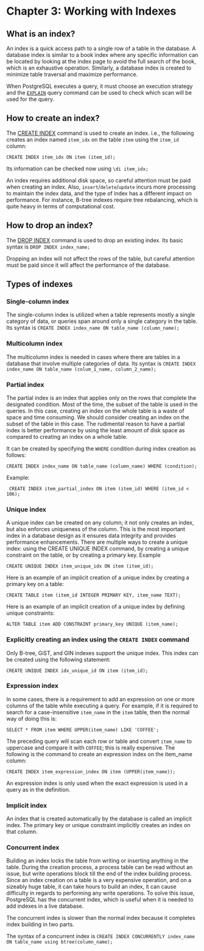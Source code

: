 # Chapter 3: Working with Indexes

## What is an index?

An index is a quick access path to a single row of a table in the database. A database index is similar to a book index where any specific information can be located by looking at the index page to avoid the full search of the book, which is an exhaustive operation. Similarly, a database index is created to minimize table traversal and maximize performance.

When PostgreSQL executes a query, it must choose an execution strategy and the [`EXPLAIN`](https://www.postgresql.org/docs/current/sql-explain.html) query command can be used to check which scan will be used for the query.

## How to create an index?

The [CREATE INDEX](https://www.postgresql.org/docs/current/sql-createindex.html) command is used to create an index. i.e., the following creates an index named `item_idx` on the table `item` using the `item_id` column:

`CREATE INDEX item_idx ON item (item_id);`

Its information can be checked now using `\di item_idx;`

An index requires additional disk space, so careful attention must be paid when creating an index. Also, `insert`/`delete`/`update` incurs more processing to maintain the index data, and the type of index has a different impact on performance. For instance, B-tree indexes require tree rebalancing, which is quite heavy in terms of computational cost.

## How to drop an index?

The [DROP INDEX](https://www.postgresql.org/docs/current/sql-dropindex.html) command is used to drop an existing index. Its basic syntax is `DROP INDEX index_name;`

Dropping an index will not affect the rows of the table, but careful attention must be paid since it will affect the performance of the database.

## Types of indexes

### Single-column index

The single-column index is utilized when a table represents mostly a single category of data, or queries span around only a single category in the table. Its syntax is `CREATE INDEX index_name ON table_name (column_name);`

### Multicolumn index

The multicolumn index is needed in cases where there are tables in a database that involve multiple categories of data. Its syntax is `CREATE INDEX index_name ON table_name (colum_1_name, column_2_name);`


### Partial index

The partial index is an index that applies only on the rows that complete the designated condition. Most of the time, the subset of the table is used in the queries. In this case, creating an index on the whole table is a waste of space and time consuming. We should consider creating an index on the subset of the table in this case. The rudimental reason to have a partial index is better performance by using the least amount of disk space as compared to creating an index on a whole table.

It can be created by specifying the `WHERE` condition during index creation as follows:

```
CREATE INDEX index_name ON table_name (column_name) WHERE (condition);
```

Example:
```
 CREATE INDEX item_partial_index ON item (item_id) WHERE (item_id < 106);
```

### Unique index

A unique index can be created on any column; it not only creates an index, but also enforces uniqueness of the column. This is the most important index in a database design as it ensures data integrity and provides performance enhancements. There are multiple ways to create a unique index: using the CREATE UNIQUE INDEX command, by creating a unique constraint on the table, or by creating a primary key. Example

`CREATE UNIQUE INDEX item_unique_idx ON item (item_id);`

Here is an example of an implicit creation of a unique index by creating a primary key on a table:

`CREATE TABLE item (item_id INTEGER PRIMARY KEY, item_name TEXT);`

Here is an example of an implicit creation of a unique index by defining unique constraints:

`ALTER TABLE item ADD CONSTRAINT primary_key UNIQUE (item_name);`

### Explicitly creating an index using the `CREATE INDEX` command

Only B-tree, GiST, and GIN indexes support the unique index. This index can be created using the following statement:

`CREATE UNIQUE INDEX idx_unique_id ON item (item_id);`

### Expression index

In some cases, there is a requirement to add an expression on one or more columns of the table while executing a query. For example, if it is required to search for a case-insensitive `item_name` in the `item` table, then the normal way of doing this is:

`SELECT * FROM item WHERE UPPER(item_name) LIKE 'COFFEE';`

The preceding query will scan each row or table and convert `item_name` to uppercase and compare it with `COFFEE`; this is really expensive. The following is the command to create an expression index on the item_name column:

`CREATE INDEX item_expression_index ON item (UPPER(item_name));`

An expression index is only used when the exact expression is used in a query as in the definition.

### Implicit index

An index that is created automatically by the database is called an implicit index. The primary key or unique constraint implicitly creates an index on that column.

### Concurrent index

Building an index locks the table from writing or inserting anything in the table. During the creation process, a process table can be read without an issue, but write operations block till the end of the index building process. Since an index
creation on a table is a very expensive operation, and on a sizeably huge table, it can take hours to build an index, it can cause difficulty in regards to performing any write operations. To solve this issue, PostgreSQL has the concurrent index, which is useful when it is needed to add indexes in a live database.

The concurrent index is slower than the normal index because it completes index building in two parts.

The syntax of a concurrent index is `CREATE INDEX CONCURRENTLY index_name ON table_name using btree(column_name);`
